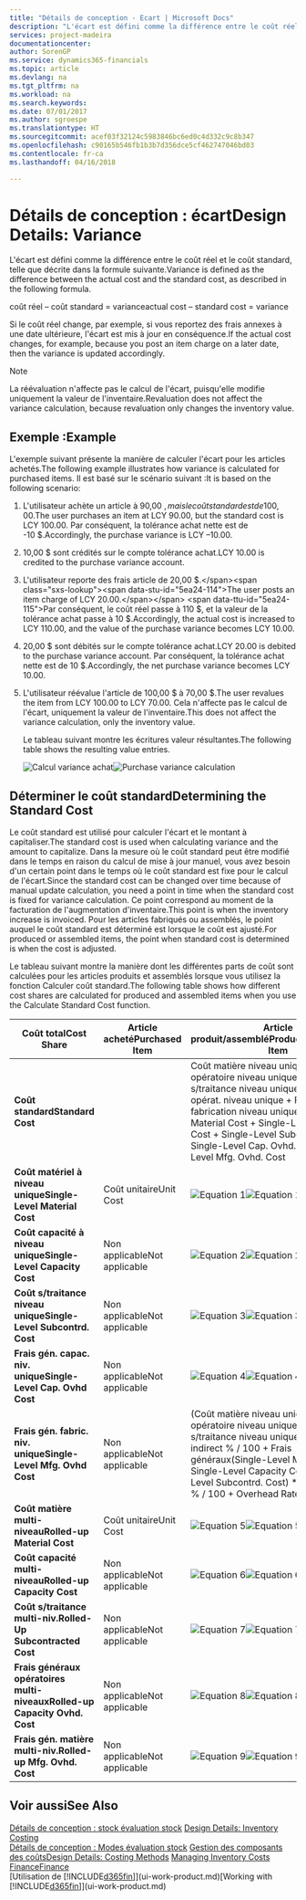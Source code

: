 ```yaml
---
title: "Détails de conception - Ecart | Microsoft Docs"
description: "L'écart est défini comme la différence entre le coût réel et le coût standard, telle que décrite dans la formule suivante."
services: project-madeira
documentationcenter: 
author: SorenGP
ms.service: dynamics365-financials
ms.topic: article
ms.devlang: na
ms.tgt_pltfrm: na
ms.workload: na
ms.search.keywords: 
ms.date: 07/01/2017
ms.author: sgroespe
ms.translationtype: HT
ms.sourcegitcommit: acef03f32124c5983846bc6ed0c4d332c9c8b347
ms.openlocfilehash: c90165b546fb1b3b7d356dce5cf462747046bd03
ms.contentlocale: fr-ca
ms.lasthandoff: 04/16/2018

---
```

# <a name="design-details-variance"></a><span data-ttu-id="5ea24-103">Détails de conception : écart</span><span class="sxs-lookup"><span data-stu-id="5ea24-103">Design Details: Variance</span></span>
<span data-ttu-id="5ea24-104">L'écart est défini comme la différence entre le coût réel et le coût standard, telle que décrite dans la formule suivante.</span><span class="sxs-lookup"><span data-stu-id="5ea24-104">Variance is defined as the difference between the actual cost and the standard cost, as described in the following formula.</span></span>  

 <span data-ttu-id="5ea24-105">coût réel – coût standard = variance</span><span class="sxs-lookup"><span data-stu-id="5ea24-105">actual cost – standard cost = variance</span></span>  

 <span data-ttu-id="5ea24-106">Si le coût réel change, par exemple, si vous reportez des frais annexes à une date ultérieure, l'écart est mis à jour en conséquence.</span><span class="sxs-lookup"><span data-stu-id="5ea24-106">If the actual cost changes, for example, because you post an item charge on a later date, then the variance is updated accordingly.</span></span>  

> [!NOTE]  
>  <span data-ttu-id="5ea24-107">La réévaluation n'affecte pas le calcul de l'écart, puisqu'elle modifie uniquement la valeur de l'inventaire.</span><span class="sxs-lookup"><span data-stu-id="5ea24-107">Revaluation does not affect the variance calculation, because revaluation only changes the inventory value.</span></span>  

## <a name="example"></a><span data-ttu-id="5ea24-108">Exemple :</span><span class="sxs-lookup"><span data-stu-id="5ea24-108">Example</span></span>  
 <span data-ttu-id="5ea24-109">L'exemple suivant présente la manière de calculer l'écart pour les articles achetés.</span><span class="sxs-lookup"><span data-stu-id="5ea24-109">The following example illustrates how variance is calculated for purchased items.</span></span> <span data-ttu-id="5ea24-110">Il est basé sur le scénario suivant :</span><span class="sxs-lookup"><span data-stu-id="5ea24-110">It is based on the following scenario:</span></span>  

1. <span data-ttu-id="5ea24-111">L'utilisateur achète un article à 90,00 $, mais le coût standard est de 100,00 $.</span><span class="sxs-lookup"><span data-stu-id="5ea24-111">The user purchases an item at LCY 90.00, but the standard cost is LCY 100.00.</span></span> <span data-ttu-id="5ea24-112">Par conséquent, la tolérance achat nette est de -10 $.</span><span class="sxs-lookup"><span data-stu-id="5ea24-112">Accordingly, the purchase variance is LCY –10.00.</span></span>  
2. <span data-ttu-id="5ea24-113">10,00 $ sont crédités sur le compte tolérance achat.</span><span class="sxs-lookup"><span data-stu-id="5ea24-113">LCY 10.00 is credited to the purchase variance account.</span></span>  
3. <span data-ttu-id="5ea24-114">L'utilisateur reporte des frais article de 20,00 $.</span><span class="sxs-lookup"><span data-stu-id="5ea24-114">The user posts an item charge of LCY 20.00.</span></span> <span data-ttu-id="5ea24-115">Par conséquent, le coût réel passe à 110 $, et la valeur de la tolérance achat passe à 10 $.</span><span class="sxs-lookup"><span data-stu-id="5ea24-115">Accordingly, the actual cost is increased to LCY 110.00, and the value of the purchase variance becomes LCY 10.00.</span></span>  
4. <span data-ttu-id="5ea24-116">20,00 $ sont débités sur le compte tolérance achat.</span><span class="sxs-lookup"><span data-stu-id="5ea24-116">LCY 20.00 is debited to the purchase variance account.</span></span> <span data-ttu-id="5ea24-117">Par conséquent, la tolérance achat nette est de 10 $.</span><span class="sxs-lookup"><span data-stu-id="5ea24-117">Accordingly, the net purchase variance becomes LCY 10.00.</span></span>  
5. <span data-ttu-id="5ea24-118">L'utilisateur réévalue l'article de 100,00 $ à 70,00 $.</span><span class="sxs-lookup"><span data-stu-id="5ea24-118">The user revalues the item from LCY 100.00 to LCY 70.00.</span></span> <span data-ttu-id="5ea24-119">Cela n'affecte pas le calcul de l'écart, uniquement la valeur de l'inventaire.</span><span class="sxs-lookup"><span data-stu-id="5ea24-119">This does not affect the variance calculation, only the inventory value.</span></span>  

   <span data-ttu-id="5ea24-120">Le tableau suivant montre les écritures valeur résultantes.</span><span class="sxs-lookup"><span data-stu-id="5ea24-120">The following table shows the resulting value entries.</span></span>  

   <span data-ttu-id="5ea24-121">![Calcul variance achat](media/design_details_inventory_costing_11_purchase_variance.png "design_details_inventory_costing_11_purchase_variance")</span><span class="sxs-lookup"><span data-stu-id="5ea24-121">![Purchase variance calculation](media/design_details_inventory_costing_11_purchase_variance.png "design_details_inventory_costing_11_purchase_variance")</span></span>  

## <a name="determining-the-standard-cost"></a><span data-ttu-id="5ea24-122">Déterminer le coût standard</span><span class="sxs-lookup"><span data-stu-id="5ea24-122">Determining the Standard Cost</span></span>  
 <span data-ttu-id="5ea24-123">Le coût standard est utilisé pour calculer l'écart et le montant à capitaliser.</span><span class="sxs-lookup"><span data-stu-id="5ea24-123">The standard cost is used when calculating variance and the amount to capitalize.</span></span> <span data-ttu-id="5ea24-124">Dans la mesure où le coût standard peut être modifié dans le temps en raison du calcul de mise à jour manuel, vous avez besoin d'un certain point dans le temps où le coût standard est fixe pour le calcul de l'écart.</span><span class="sxs-lookup"><span data-stu-id="5ea24-124">Since the standard cost can be changed over time because of manual update calculation, you need a point in time when the standard cost is fixed for variance calculation.</span></span> <span data-ttu-id="5ea24-125">Ce point correspond au moment de la facturation de l'augmentation d'inventaire.</span><span class="sxs-lookup"><span data-stu-id="5ea24-125">This point is when the inventory increase is invoiced.</span></span> <span data-ttu-id="5ea24-126">Pour les articles fabriqués ou assemblés, le point auquel le coût standard est déterminé est lorsque le coût est ajusté.</span><span class="sxs-lookup"><span data-stu-id="5ea24-126">For produced or assembled items, the point when standard cost is determined is when the cost is adjusted.</span></span>  

 <span data-ttu-id="5ea24-127">Le tableau suivant montre la manière dont les différentes parts de coût sont calculées pour les articles produits et assemblés lorsque vous utilisez la fonction Calculer coût standard.</span><span class="sxs-lookup"><span data-stu-id="5ea24-127">The following table shows how different cost shares are calculated for produced and assembled items when you use the Calculate Standard Cost function.</span></span>  

|<span data-ttu-id="5ea24-128">Coût total</span><span class="sxs-lookup"><span data-stu-id="5ea24-128">Cost Share</span></span>|<span data-ttu-id="5ea24-129">Article acheté</span><span class="sxs-lookup"><span data-stu-id="5ea24-129">Purchased Item</span></span>|<span data-ttu-id="5ea24-130">Article produit/assemblé</span><span class="sxs-lookup"><span data-stu-id="5ea24-130">Produced/Assembled Item</span></span>|  
|----------------|--------------------|------------------------------|  
|<span data-ttu-id="5ea24-131">**Coût standard**</span><span class="sxs-lookup"><span data-stu-id="5ea24-131">**Standard Cost**</span></span>||<span data-ttu-id="5ea24-132">Coût matière niveau unique + Coût opératoire niveau unique + Coût s/traitance niveau unique + Frais gén. opérat. niveau unique + Frais gén. fabrication niveau unique.</span><span class="sxs-lookup"><span data-stu-id="5ea24-132">Single-Level Material Cost + Single-Level Capacity Cost + Single-Level Subcontrd. Cost + Single-Level Cap. Ovhd. Cost + Single-Level Mfg. Ovhd. Cost</span></span>|  
|<span data-ttu-id="5ea24-133">**Coût matériel à niveau unique**</span><span class="sxs-lookup"><span data-stu-id="5ea24-133">**Single-Level Material Cost**</span></span>|<span data-ttu-id="5ea24-134">Coût unitaire</span><span class="sxs-lookup"><span data-stu-id="5ea24-134">Unit Cost</span></span>|<span data-ttu-id="5ea24-135">![Equation 1](media/design_details_inventory_costing_11_equation_1.png "design_details_inventory_costing_11_equation_1")</span><span class="sxs-lookup"><span data-stu-id="5ea24-135">![Equation 1](media/design_details_inventory_costing_11_equation_1.png "design_details_inventory_costing_11_equation_1")</span></span>|  
|<span data-ttu-id="5ea24-136">**Coût capacité à niveau unique**</span><span class="sxs-lookup"><span data-stu-id="5ea24-136">**Single-Level Capacity Cost**</span></span>|<span data-ttu-id="5ea24-137">Non applicable</span><span class="sxs-lookup"><span data-stu-id="5ea24-137">Not applicable</span></span>|<span data-ttu-id="5ea24-138">![Equation 2](media/design_details_inventory_costing_11_equation_2.png "design_details_inventory_costing_11_equation_2")</span><span class="sxs-lookup"><span data-stu-id="5ea24-138">![Equation 2](media/design_details_inventory_costing_11_equation_2.png "design_details_inventory_costing_11_equation_2")</span></span>|  
|<span data-ttu-id="5ea24-139">**Coût s/traitance niveau unique**</span><span class="sxs-lookup"><span data-stu-id="5ea24-139">**Single-Level Subcontrd. Cost**</span></span>|<span data-ttu-id="5ea24-140">Non applicable</span><span class="sxs-lookup"><span data-stu-id="5ea24-140">Not applicable</span></span>|<span data-ttu-id="5ea24-141">![Equation 3](media/design_details_inventory_costing_11_equation_3.png "design_details_inventory_costing_11_equation_3")</span><span class="sxs-lookup"><span data-stu-id="5ea24-141">![Equation 3](media/design_details_inventory_costing_11_equation_3.png "design_details_inventory_costing_11_equation_3")</span></span>|  
|<span data-ttu-id="5ea24-142">**Frais gén. capac. niv. unique**</span><span class="sxs-lookup"><span data-stu-id="5ea24-142">**Single-Level Cap. Ovhd Cost**</span></span>|<span data-ttu-id="5ea24-143">Non applicable</span><span class="sxs-lookup"><span data-stu-id="5ea24-143">Not applicable</span></span>|<span data-ttu-id="5ea24-144">![Equation 4](media/design_details_inventory_costing_11_equation_4.png "design_details_inventory_costing_11_equation_4")</span><span class="sxs-lookup"><span data-stu-id="5ea24-144">![Equation 4](media/design_details_inventory_costing_11_equation_4.png "design_details_inventory_costing_11_equation_4")</span></span>|  
|<span data-ttu-id="5ea24-145">**Frais gén. fabric. niv. unique**</span><span class="sxs-lookup"><span data-stu-id="5ea24-145">**Single-Level Mfg. Ovhd Cost**</span></span>|<span data-ttu-id="5ea24-146">Non applicable</span><span class="sxs-lookup"><span data-stu-id="5ea24-146">Not applicable</span></span>|<span data-ttu-id="5ea24-147">(Coût matière niveau unique + Coût opératoire niveau unique + Coût s/traitance niveau unique) \* Coût indirect % / 100 + Frais généraux</span><span class="sxs-lookup"><span data-stu-id="5ea24-147">(Single-Level Material Cost + Single-Level Capacity Cost + Single-Level Subcontrd. Cost) \* Indirect Cost % / 100 + Overhead Rate</span></span>|  
|<span data-ttu-id="5ea24-148">**Coût matière multi-niveau**</span><span class="sxs-lookup"><span data-stu-id="5ea24-148">**Rolled-up Material Cost**</span></span>|<span data-ttu-id="5ea24-149">Coût unitaire</span><span class="sxs-lookup"><span data-stu-id="5ea24-149">Unit Cost</span></span>|<span data-ttu-id="5ea24-150">![Equation 5](media/design_details_inventory_costing_11_equation_5.png "design_details_inventory_costing_11_equation_5")</span><span class="sxs-lookup"><span data-stu-id="5ea24-150">![Equation 5](media/design_details_inventory_costing_11_equation_5.png "design_details_inventory_costing_11_equation_5")</span></span>|  
|<span data-ttu-id="5ea24-151">**Coût capacité multi-niveau**</span><span class="sxs-lookup"><span data-stu-id="5ea24-151">**Rolled-up Capacity Cost**</span></span>|<span data-ttu-id="5ea24-152">Non applicable</span><span class="sxs-lookup"><span data-stu-id="5ea24-152">Not applicable</span></span>|<span data-ttu-id="5ea24-153">![Equation 6](media/design_details_inventory_costing_11_equation_6.png "design_details_inventory_costing_11_equation_6")</span><span class="sxs-lookup"><span data-stu-id="5ea24-153">![Equation 6](media/design_details_inventory_costing_11_equation_6.png "design_details_inventory_costing_11_equation_6")</span></span>|  
|<span data-ttu-id="5ea24-154">**Coût s/traitance multi-niv.**</span><span class="sxs-lookup"><span data-stu-id="5ea24-154">**Rolled-Up Subcontracted Cost**</span></span>|<span data-ttu-id="5ea24-155">Non applicable</span><span class="sxs-lookup"><span data-stu-id="5ea24-155">Not applicable</span></span>|<span data-ttu-id="5ea24-156">![Equation 7](media/design_details_inventory_costing_11_equation_7.png "design_details_inventory_costing_11_equation_7")</span><span class="sxs-lookup"><span data-stu-id="5ea24-156">![Equation 7](media/design_details_inventory_costing_11_equation_7.png "design_details_inventory_costing_11_equation_7")</span></span>|  
|<span data-ttu-id="5ea24-157">**Frais généraux opératoires multi-niveaux**</span><span class="sxs-lookup"><span data-stu-id="5ea24-157">**Rolled-up Capacity Ovhd. Cost**</span></span>|<span data-ttu-id="5ea24-158">Non applicable</span><span class="sxs-lookup"><span data-stu-id="5ea24-158">Not applicable</span></span>|<span data-ttu-id="5ea24-159">![Equation 8](media/design_details_inventory_costing_11_equation_8.png "design_details_inventory_costing_11_equation_8")</span><span class="sxs-lookup"><span data-stu-id="5ea24-159">![Equation 8](media/design_details_inventory_costing_11_equation_8.png "design_details_inventory_costing_11_equation_8")</span></span>|  
|<span data-ttu-id="5ea24-160">**Frais gén. matière multi-niv.**</span><span class="sxs-lookup"><span data-stu-id="5ea24-160">**Rolled-up Mfg. Ovhd. Cost**</span></span>|<span data-ttu-id="5ea24-161">Non applicable</span><span class="sxs-lookup"><span data-stu-id="5ea24-161">Not applicable</span></span>|<span data-ttu-id="5ea24-162">![Equation 9](media/design_details_inventory_costing_11_equation_9.png "design_details_inventory_costing_11_equation_9")</span><span class="sxs-lookup"><span data-stu-id="5ea24-162">![Equation 9](media/design_details_inventory_costing_11_equation_9.png "design_details_inventory_costing_11_equation_9")</span></span>|  

## <a name="see-also"></a><span data-ttu-id="5ea24-163">Voir aussi</span><span class="sxs-lookup"><span data-stu-id="5ea24-163">See Also</span></span>  
 <span data-ttu-id="5ea24-164">[Détails de conception : stock évaluation stock](design-details-inventory-costing.md) </span><span class="sxs-lookup"><span data-stu-id="5ea24-164">[Design Details: Inventory Costing](design-details-inventory-costing.md) </span></span>  
 <span data-ttu-id="5ea24-165">[Détails de conception : Modes évaluation stock](design-details-costing-methods.md) [Gestion des composants des coûts](finance-manage-inventory-costs.md)</span><span class="sxs-lookup"><span data-stu-id="5ea24-165">[Design Details: Costing Methods](design-details-costing-methods.md) [Managing Inventory Costs](finance-manage-inventory-costs.md)</span></span>  
 [<span data-ttu-id="5ea24-166">Finance</span><span class="sxs-lookup"><span data-stu-id="5ea24-166">Finance</span></span>](finance.md)  
 <span data-ttu-id="5ea24-167">[Utilisation de [!INCLUDE[d365fin](includes/d365fin_md.md)]](ui-work-product.md)</span><span class="sxs-lookup"><span data-stu-id="5ea24-167">[Working with [!INCLUDE[d365fin](includes/d365fin_md.md)]](ui-work-product.md)</span></span>

